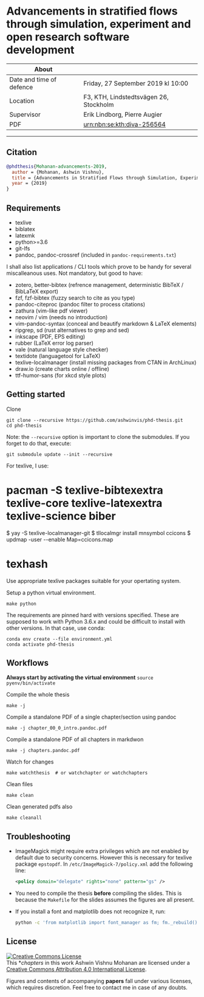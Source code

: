 # Advancements in stratified flows through simulation, experiment and open research software development

| About                    |                                                                                               |
|--------------------------|-----------------------------------------------------------------------------------------------|
| Date and time of defence | Friday, 27 September 2019 kl 10:00                                                            |
| Location                 | F3, KTH, Lindstedtsvägen 26, Stockholm                                                        |
| Supervisor               | Erik Lindborg, Pierre Augier                                                                  |
| PDF                      | [urn:nbn:se:kth:diva-256564](http://urn.kb.se/resolve?urn=urn%3Anbn%3Ase%3Akth%3Adiva-256564) |
---

## Citation

```bibtex
@phdthesis{Mohanan-advancements-2019,
  author = {Mohanan, Ashwin Vishnu},
  title = {Advancements in Stratified Flows through Simulation, Experiment and Open Research Software Development},
  year = {2019}
}
```

## Requirements

* texlive
* biblatex
* latexmk
* python>=3.6
* git-lfs
* pandoc, pandoc-crossref (included in `pandoc-requirements.txt`)

I shall also list applications / CLI tools which prove to be handy for
several miscalleanous uses. Not mandatory, but good to have:

* zotero, better-bibtex (refrence management, deterministic BibTeX / BibLaTeX export)
* fzf, fzf-bibtex (fuzzy search to cite as you type)
* pandoc-citeproc (pandoc filter to process citations)
* zathura (vim-like pdf viewer)
* neovim / vim (needs no introduction)
* vim-pandoc-syntax (conceal and beautify markdown & LaTeX elements)
* ripgrep, sd (rust alternatives to grep and sed)
* inkscape (PDF, EPS editing)
* rubber (LaTeX error log parser)
* vale (natural language style checker)
* textidote (languagetool for LaTeX)
* texlive-localmanager (install missing packages from CTAN in ArchLinux)
* draw.io (create charts online / offline)
* ttf-humor-sans (for xkcd style plots)

## Getting started

Clone

    git clone --recursive https://github.com/ashwinvis/phd-thesis.git
    cd phd-thesis

Note: the `--recursive` option is important to clone the submodules. If you
forget to do that, execute:

    git submodule update --init --recursive

For texlive, I use:

  # pacman -S texlive-bibtexextra texlive-core texlive-latexextra texlive-science biber
  $ yay -S texlive-localmanager-git
  $ tllocalmgr install mnsymbol ccicons
  $ updmap -user --enable Map=ccicons.map
  # texhash

Use appropriate texlive packages suitable for your opertating system.

Setup a python virtual environment.

    make python

The requirements are pinned hard with versions specified. These are supposed to
work with Python 3.6.x and could be difficult to install with other versions.
In that case, use conda:

    conda env create --file environment.yml
    conda activate phd-thesis


## Workflows

**Always start by activating the virtual environment** `source pyenv/bin/activate`

Compile the whole thesis

    make -j

Compile a standalone PDF of a single chapter/section using pandoc

    make -j chapter_00_0_intro.pandoc.pdf

Compile a standalone PDF of all chapters in markdwon

    make -j chapters.pandoc.pdf

Watch for changes

    make watchthesis  # or watchchapter or watchchapters

Clean files

    make clean

Clean generated pdfs also

    make cleanall


## Troubleshooting

- ImageMagick might require extra privileges which are not enabled by default
  due to security concerns. However this is necessary for texlive package
  `epstopdf`. In `/etc/ImageMagick-7/policy.xml` add the following line:

  ```xml
  <policy domain="delegate" rights="none" pattern="gs" />
  ```

- You need to compile the thesis **before** compiling the slides. This is
  because the `Makefile` for the slides assumes the figures are all present.

- If you install a font and matplotlib does not recognize it, run:

  ```sh
  python -c 'from matplotlib import font_manager as fm; fm._rebuild()
  ```

## License

<a rel="license" href="http://creativecommons.org/licenses/by/4.0/"><img
alt="Creative Commons License" style="border-width:0"
src="https://i.creativecommons.org/l/by/4.0/88x31.png" /></a><br />This
**chapters* in this work
<span xmlns:cc="http://creativecommons.org/ns#"
property="cc:attributionName">Ashwin Vishnu Mohanan</span> are licensed under a
<a rel="license" href="http://creativecommons.org/licenses/by/4.0/">Creative
Commons Attribution 4.0 International License</a>.

Figures and contents of accompanying **papers** fall under various licenses, which
requires discretion. Feel free to contact me in case of any doubts.
